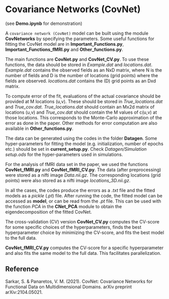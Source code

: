 # Covariance Networks (CovNet) 
(see **Demo.ipynb** for demonstration)

A `covariance network (CovNet)` model can be built using the module **CovNetworks** by specifying the parameters. Some useful functions for fitting the CovNet model are in **Important_Functions.py**, **Important_Functions_fMRI.py** and **Other_functions.py**.

The main functions are **CovNet.py** and **CovNet_CV.py**. To use these functions, the data should be stored in _Example.dat_ and _locations.dat_. _Example.dat_ contains the observed fields as an NxD matrix, where N is the number of fields and D is the number of locations (grid points) where the fields are observed. _locations.dat_ contains the (D) grid points as an Dxd matrix.

To compute error of the fit, evaluations of the actual covariance should be provided at M locations (u,v). These should be stored in _True_locations.dat_ and _True_cov.dat_. _True_locations.dat_ should contain an Mx2d matrix of locations (u,v) and _True_cov.dat_ should contain the M values of c(u,v) at those locations. This corresponds to the Monte-Carlo approximation of the error as done in the paper. Other methods for error computation are also available in **Other_functions.py**.

The data can be generated using the codes in the folder **Datagen**. Some hyper-parameters for fitting the model (e.g. initialization, number of epochs etc.) should be set in **current_setup.py**. Check _Datagen/Simulation setup.ods_ for the hyper-parameters used in simulations.

For the analysis of fMRI data set in the paper, we used the functions **CovNet_fMRI.py** and **CovNet_fMRI_CV.py**. The data (after preprocessing) were stored as a nifti image _Data.nii.gz_. The corresponding locations (grid points) were also stored as a nifti image _locations_3D.nii.gz_.

In all the cases, the codes produce the errors as a _.txt_ file and the fitted models as a _pickle_ (_.pt_) file. After running the code, the fitted model can be accessed as **model**, or can be read from the _.pt_ file. This can be used with the function _PCA_ in the **CNet_PCA** module to obtain the eigendecomposition of the fitted CovNet.

The cross-validation (CV) version **CovNet_CV.py** computes the CV-score for some specific choices of the hyperparameters, finds the best hyperparameter choice by minimizing the CV-score, and fits the best model to the full data.

**CovNet_fMRI_CV.py** computes the CV-score for a specific hyperparameter and also fits the same model to the full data. This facilitates parallelization.

## Reference
Sarkar, S. & Panaretos, V. M. (2021). CovNet: Covariance Networks for Functional Data on Multidimensional Domains. arXiv preprint arXiv:2104.05021.
